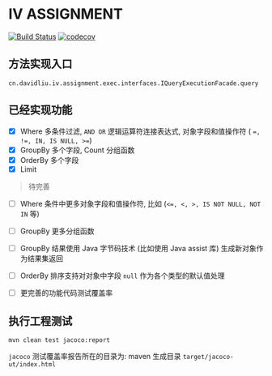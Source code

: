 # IV ASSIGNMENT

[![Build Status](https://travis-ci.org/0x12FD16B/iv-assignment.svg?branch=master)](https://travis-ci.org/0x12FD16B/iv-assignment)
[![codecov](https://codecov.io/gh/0x12FD16B/iv-assignment/branch/master/graph/badge.svg)](https://codecov.io/gh/0x12FD16B/iv-assignment)

## 方法实现入口

`cn.davidliu.iv.assignment.exec.interfaces.IQueryExecutionFacade.query`

## 已经实现功能

- [x] Where 多条件过滤, `AND OR` 逻辑运算符连接表达式, 对象字段和值操作符 ( `=, !=, IN, IS NULL, >=`)
- [x] GroupBy 多个字段, Count 分组函数
- [x] OrderBy 多个字段
- [x] Limit

> 待完善
- [ ] Where 条件中更多对象字段和值操作符, 比如 (`<=, <, >, IS NOT NULL, NOT IN` 等)
- [ ] GroupBy 更多分组函数
- [ ] GroupBy 结果使用 Java 字节码技术 (比如使用 Java assist 库) 生成新对象作为结果集返回
- [ ] OrderBy 排序支持对对象中字段 `null` 作为各个类型的默认值处理
- [ ] 更完善的功能代码测试覆盖率

 

## 执行工程测试

`mvn clean test jacoco:report`

`jacoco` 测试覆盖率报告所在的目录为: maven 生成目录 `target/jacoco-ut/index.html`